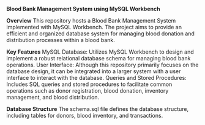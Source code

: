 **Blood Bank Management System using MySQL Workbench**

**Overview**
This repository hosts a Blood Bank Management System implemented with MySQL Workbench. The project aims to provide an efficient and organized database system for managing blood donation and distribution processes within a blood bank.

**Key Features**
MySQL Database: Utilizes MySQL Workbench to design and implement a robust relational database schema for managing blood bank operations.
User Interface: Although this repository primarily focuses on the database design, it can be integrated into a larger system with a user interface to interact with the database.
Queries and Stored Procedures: Includes SQL queries and stored procedures to facilitate common operations such as donor registration, blood donation, inventory management, and blood distribution.

**Database Structure**
The schema.sql file defines the database structure, including tables for donors, blood inventory, and transactions.
